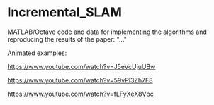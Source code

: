 # Incremental_SLAM
MATLAB/Octave code and data for implementing the algorithms and reproducing the results of the paper: "..."

Animated examples:

https://www.youtube.com/watch?v=J5eVcUjuUBw

https://www.youtube.com/watch?v=59vPl3Zh7F8

https://www.youtube.com/watch?v=fLFyXeX8Vbc
